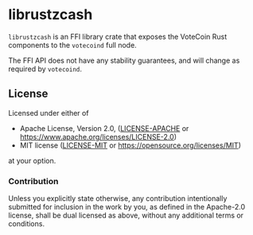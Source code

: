 # librustzcash

`librustzcash` is an FFI library crate that exposes the VoteCoin Rust components to
the `votecoind` full node.

The FFI API does not have any stability guarantees, and will change as required
by `votecoind`.

## License

Licensed under either of

 * Apache License, Version 2.0, ([LICENSE-APACHE](../LICENSE-APACHE) or
   https://www.apache.org/licenses/LICENSE-2.0)
 * MIT license ([LICENSE-MIT](../LICENSE-MIT) or https://opensource.org/licenses/MIT)

at your option.

### Contribution

Unless you explicitly state otherwise, any contribution intentionally
submitted for inclusion in the work by you, as defined in the Apache-2.0
license, shall be dual licensed as above, without any additional terms or
conditions.

